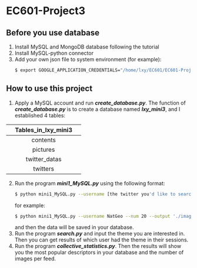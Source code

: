 # EC601-Project3
## Before you use database
1. Install MySQL and MongoDB database following the tutorial
2. Install MySQL-python connector
3. Add your own json file to system environment (for example):
   ```bash
   $ export GOOGLE_APPLICATION_CREDENTIALS="/home/lxy/EC601/EC601-Project3/mini-project3-6e29c4fa21eb.json"
   ```
## How to use this project
1. Apply a MySQL account and run ___create_database.py___.
   The function of ___create_database.py___ is to create a database named ___lxy_mini3___, and I established 4 tables:

|    | Tables_in_lxy_mini3  |    |
| -- |:--------------------:| --:|
|    | contents             |    |
|    | pictures             |    |
|    | twitter_datas        |    |
|    | twitters             |    |

2. Run the program ___mini1_MySQL.py___ using the following format:
   ```bash
   $ python mini1_MySQL.py --username [the twitter you'd like to search] --num [the number of twitter you want to get] --output [the name of the output folder]
   ```
   for example:
   ```bash
   $ python mini1_MySQL.py --username NatGeo --num 20 --output './images/'
   ```
   and then the data will be saved in your database.
3. Run the program ___search.py___ and input the theme you are interested in. Then you can get results of which user had the theme in their sessions.
4. Run the program ___collective_statistics.py___. Then the results will show you the most popular descriptors in your database and the number of images per feed.


